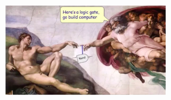 ![Image text](https://raw.githubusercontent.com/CDTong/nand2tertris-projects/master/image/sand.png)

